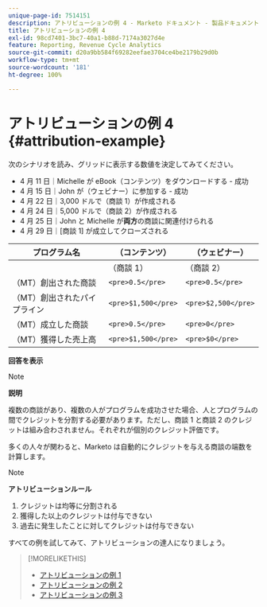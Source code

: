 ```yaml
---
unique-page-id: 7514151
description: アトリビューションの例 4 - Marketo ドキュメント - 製品ドキュメント
title: アトリビューションの例 4
exl-id: 98cd7401-3bc7-40a1-b88d-7174a3027d4e
feature: Reporting, Revenue Cycle Analytics
source-git-commit: d20a9bb584f69282eefae3704ce4be2179b29d0b
workflow-type: tm+mt
source-wordcount: '181'
ht-degree: 100%

---
```


# アトリビューションの例 4 {#attribution-example}

次のシナリオを読み、グリッドに表示する数値を決定してみてください。

* 4 月 11 日｜Michelle が eBook（コンテンツ）をダウンロードする - 成功
* 4 月 15 日｜John が（ウェビナー）に参加する - 成功
* 4 月 22 日｜3,000 ドルで（商談 1）が作成される
* 4 月 24 日｜5,000 ドルで（商談 2）が作成される
* 4 月 25 日｜John と Michelle が&#x200B;**両方**&#x200B;の商談に関連付けられる
* 4 月 29 日｜[商談 1] が成立してクローズされる

| プログラム名 | （コンテンツ） | （ウェビナー） |
|---|---|---|
|   | （商談 1） | （商談 2） | （商談 1） | （商談 2） |
| （MT）創出された商談 | `<pre>0.5</pre>` | `<pre>0.5</pre>` | `<pre>0.5</pre>` | `<pre>0.5</pre>` |
| （MT）創出されたパイプライン | `<pre>$1,500</pre>` | `<pre>$2,500</pre>` | `<pre>$1,500</pre>` | `<pre>$2,500</pre>` |
| （MT）成立した商談 | `<pre>0.5</pre>` | `<pre>0</pre>` | `<pre>0.5</pre>` | `<pre>0</pre>` |
| （MT）獲得した売上高 | `<pre>$1,500</pre>` | `<pre>$0</pre>` | `<pre>$1,500</pre>` | `<pre>$0</pre>` |

**回答を表示**

>[!NOTE]
>
>**説明**
>
>複数の商談があり、複数の人がプログラムを成功させた場合、人とプログラムの間でクレジットを分割する必要があります。ただし、商談 1 と商談 2 のクレジットは組み合わされません。それぞれが個別のクレジット評価です。
>
>多くの人々が関わると、Marketo は自動的にクレジットを与える商談の端数を計算します。

>[!NOTE]
>
>**アトリビューションルール**
>
>1. クレジットは均等に分割される
>1. 獲得した以上のクレジットは付与できない
>1. 過去に発生したことに対してクレジットは付与できない

すべての例を試してみて、アトリビューションの達人になりましょう。

>[!MORELIKETHIS]
>
>* [アトリビューションの例 1](/help/marketo/product-docs/reporting/revenue-cycle-analytics/revenue-tools/attribution/attribution-example-1.md)
>* [アトリビューションの例 2](/help/marketo/product-docs/reporting/revenue-cycle-analytics/revenue-tools/attribution/attribution-example-2.md)
>* [アトリビューションの例 3](/help/marketo/product-docs/reporting/revenue-cycle-analytics/revenue-tools/attribution/attribution-example-3.md)
